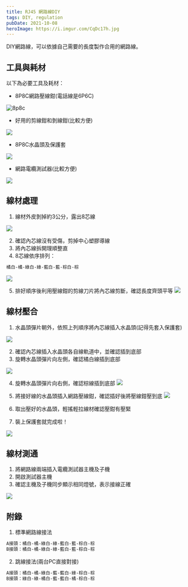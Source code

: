 ```yaml
---
title: RJ45 網路線DIY
tags: DIY, regulation
pubDate: 2021-10-08
heroImage: https://i.imgur.com/CqDc17h.jpg
---
```


DIY網路線，可以依據自己需要的長度製作合用的網路線。

## 工具與耗材

以下為必要工具及耗材：

* 8P8C網路壓線鉗(電話線是6P6C)

![8p8c](https://i.imgur.com/ApnGnmg.jpg)

* 好用的剪線鉗和剝線鉗(比較方便)

![](https://i.imgur.com/6YjsQeY.jpg)

* 8P8C水晶頭及保護套

![](https://i.imgur.com/3C8jaze.png)

* 網路電纜測試器(比較方便)

![](https://i.imgur.com/blrz4nA.jpg)

## 線材處理

1. 線材外皮剝掉約3公分，露出8芯線

![](https://i.imgur.com/bEm1Nf6.jpg)

2. 確認內芯線沒有受傷，剪掉中心塑膠導線
3. 將內芯線拆開理順整直
4. 8芯線依序排列：

```bash
橘白-橘-綠白-綠-藍白-藍-棕白-棕
```

![](https://i.imgur.com/CqDc17h.jpg)

5. 排好順序後利用壓線鉗的剪線刀片將內芯線剪斷，確認長度齊頭平等
![](https://i.imgur.com/EI18vG9.jpg)

## 線材壓合

1. 水晶頭彈片朝外，依照上列順序將內芯線插入水晶頭(記得先套入保護套)

![](https://i.imgur.com/d6xosOo.jpg)

2. 確認內芯線插入水晶頭各自線軌道中，並確認插到底部
3. 旋轉水晶頭彈片向左側，確認橘白線插到底部

![](https://i.imgur.com/MXRab8I.jpg)

4. 旋轉水晶頭彈片向右側，確認棕線插到底部
![](https://i.imgur.com/6NMNf98.jpg)

5. 將接好線的水晶頭插入網路壓線鉗，確認插好後將壓線鉗壓到底
![](https://i.imgur.com/jFiUzXX.jpg)

6. 取出壓好的水晶頭，輕搖輕拉線材確認壓鉗有壓緊
7. 裝上保護套就完成啦！

![](https://i.imgur.com/W6KWwmF.jpg)

## 線材測通

1. 將網路線兩端插入電纜測試器主機及子機
2. 開啟測試器主機
3. 確認主機及子機同步顯示相同燈號，表示接線正確

![](https://i.imgur.com/KHGVddX.gif)

## 附錄

1. 標準網路線接法

```bash
A接頭：橘白-橘-綠白-綠-藍白-藍-棕白-棕
B接頭：橘白-橘-綠白-綠-藍白-藍-棕白-棕
```

2. 跳線接法(兩台PC直接對接)

```bash
A接頭：橘白-橘-綠白-藍-藍白-綠-棕白-棕
B接頭：綠白-綠-橘白-藍-藍白-橘-棕白-棕
```
